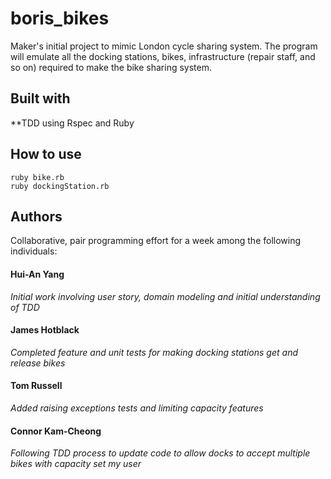 # boris_bikes

Maker's initial project to mimic London cycle sharing system.
The program will emulate all the docking stations, bikes, infrastructure (repair staff, and so on) required to make the bike sharing system.

## Built with
**TDD using Rspec and Ruby

## How to use
```
ruby bike.rb
ruby dockingStation.rb
```

## Authors
Collaborative, pair programming effort for a week among the following individuals:
#### Hui-An Yang 
*Initial work involving user story, domain modeling and initial understanding of TDD*
#### James Hotblack 
*Completed feature and unit tests for making docking stations get and release bikes*
#### Tom Russell
*Added raising exceptions tests and limiting capacity features*
#### Connor Kam-Cheong
*Following TDD process to update code to allow docks to accept multiple bikes with capacity set my user*
